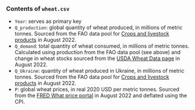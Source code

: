 ### Contents of `wheat.csv`

- `Year`: serves as primary key
- `Q_production`: global quantity of wheat produced, in millions of metric tonnes. Sourced from the FAO data pool for [Crops and livestock products](https://www.fao.org/faostat/en/#data/QCL) in August 2022.
- `Q_demand`: total quantity of wheat consumed, in millions of metric tonnes. Calculated using production from the FAO data pool (see above) and change in wheat stocks sourced from the [USDA Wheat Data page](https://www.ers.usda.gov/webdocs/DataFiles/54282/Wheat%20Data-All%20Years.xlsx?v=8188.3) in August 2022.
- `Q_Ukraine`: quantity of wheat produced in Ukraine, in millions of metric tonnes. Sourced from the FAO data pool for [Crops and livestock products](https://www.fao.org/faostat/en/#data/QCL) in August 2022.
- `P`: global wheat prices, in real 2020 USD per metric tonnes. Sourced from the [FRED What price portal](https://fred.stlouisfed.org/series/PWHEAMTUSDA) in August 2022 and deflated using the CPI.
